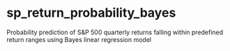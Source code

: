# sp_return_probability_bayes
Probability prediction of S&amp;P 500 quarterly returns falling within predefined return ranges using Bayes linear regression model
